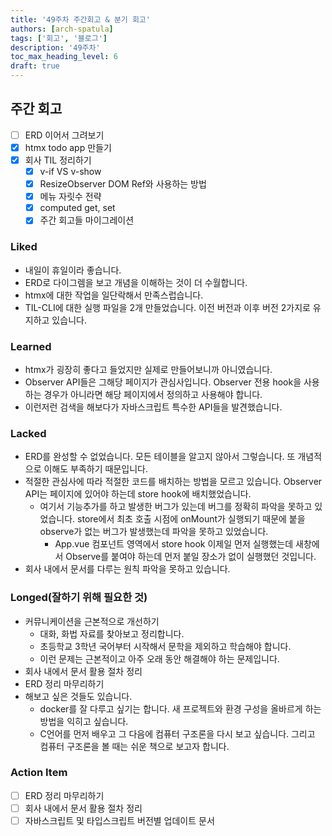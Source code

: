 ```yaml
---
title: '49주차 주간회고 & 분기 회고'
authors: [arch-spatula]
tags: ['회고', '블로그']
description: '49주차'
toc_max_heading_level: 6
draft: true
---
```


<!--truncate-->

## 주간 회고

- [ ] ERD 이어서 그려보기
- [x] htmx todo app 만들기
- [x] 회사 TIL 정리하기
  - [x] v-if VS v-show
  - [x] ResizeObserver DOM Ref와 사용하는 방법
  - [x] 메뉴 자릿수 전략
  - [x] computed get, set
  - [x] 주간 회고들 마이그레이션

### Liked

- 내일이 휴일이라 좋습니다.
- ERD로 다이그렘을 보고 개념을 이해하는 것이 더 수월합니다.
- htmx에 대한 작업을 일단락해서 만족스럽습니다.
- TIL-CLI에 대한 실행 파일을 2개 만들었습니다. 이전 버전과 이후 버전 2가지로 유지하고 있습니다.

### Learned

- htmx가 굉장히 좋다고 들었지만 실제로 만들어보니까 아니였습니다.
- Observer API들은 그해당 페이지가 관심사입니다. Observer 전용 hook을 사용하는 경우가 아니라면 해당 페이지에서 정의하고 사용해야 합니다.
- 이런저런 검색을 해보다가 자바스크립트 특수한 API들을 발견했습니다.

### Lacked

- ERD를 완성할 수 없었습니다. 모든 테이블을 알고지 않아서 그렇습니다. 또 개념적으로 이해도 부족하기 때문입니다.
- 적절한 관심사에 따라 적절한 코드를 배치하는 방법을 모르고 있습니다. Observer API는 페이지에 있어야 하는데 store hook에 배치했었습니다.
  - 여기서 기능추가를 하고 발생한 버그가 있는데 버그를 정확히 파악을 못하고 있었습니다. store에서 최초 호출 시점에 onMount가 실행되기 때문에 붙을 observe가 없는 버그가 발생했는데 파악을 못하고 있었습니다.
    - App.vue 컴포넌트 영역에서 store hook 이제일 먼저 실행했는데 새창에서 Observe를 붙여야 하는데 먼저 붙일 장소가 없이 실행했던 것입니다.
- 회사 내에서 문서를 다루는 원칙 파악을 못하고 있습니다.

### Longed(잘하기 위해 필요한 것)

- 커뮤니케이션을 근본적으로 개선하기
  - 대화, 화법 자료를 찾아보고 정리합니다.
  - 초등학교 3학년 국어부터 시작해서 문학을 제외하고 학습해야 합니다.
  - 이런 문제는 근본적이고 아주 오래 동안 해결해야 하는 문제입니다.
- 회사 내에서 문서 활용 절차 정리
- ERD 정리 마무리하기
- 해보고 싶은 것들도 있습니다.
  - docker를 잘 다루고 싶기는 합니다. 새 프로젝트와 환경 구성을 올바르게 하는 방법을 익히고 싶습니다.
  - C언어를 먼저 배우고 그 다음에 컴퓨터 구조론을 다시 보고 싶습니다. 그리고 컴퓨터 구조론을 볼 때는 쉬운 책으로 보고자 합니다.

### Action Item

- [ ] ERD 정리 마무리하기
- [ ] 회사 내에서 문서 활용 절차 정리
- [ ] 자바스크립트 및 타입스크립트 버전별 업데이트 문서
